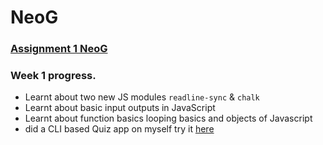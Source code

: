 # NeoG

### [Assignment 1 NeoG](https://github.com/pranikz/NeoG/tree/main/Assignment-1)

### Week 1 progress.

  - Learnt about two new JS modules ```readline-sync``` & ```chalk```
  - Learnt about basic input outputs in JavaScript
  - Learnt about function basics looping basics and objects of Javascript
  - did a CLI based Quiz app on myself try it [here](https://repl.it/@pranikz/Assignment-1?embed=1&output=1#index.js)
